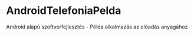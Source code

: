 AndroidTelefoniaPelda
=====================

Android alapú szoftverfejlesztés - Példa alkalmazás az előadás anyagához